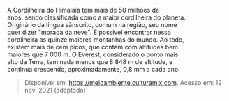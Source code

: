 A Cordilheira do Himalaia tem mais de 50 milhões de\
anos, sendo classificada como a maior cordilheira do planeta.\
Originário da língua sânscrito, comum na região, seu nome\
quer dizer "morada da neve". É possível encontrar nessa\
cordilheira as quinze maiores montanhas do mundo. Ao todo,\
existem mais de cem picos, que contam com altitudes bem\
maiores que 7 000 m. O Everest, considerado o ponto mais\
alto da Terra, tem nada menos que 8 848 m de altitude, e\
continua crescendo, aproximadamente, 0,8 mm a cada ano.

> Disponível em: https://meioambiente.culturamix.com. Acesso em: 12 nov. 2021 (adaptado)

